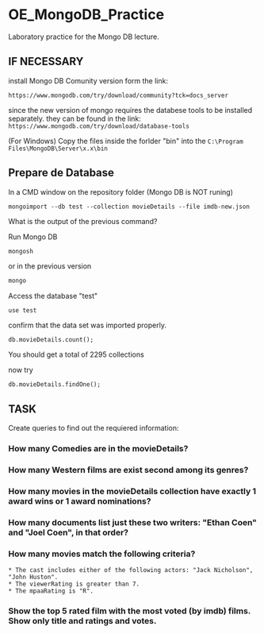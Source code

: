 # OE_MongoDB_Practice
Laboratory practice for the Mongo DB lecture.

## IF NECESSARY 

install Mongo DB Comunity version form the link:

 ```https://www.mongodb.com/try/download/community?tck=docs_server```

since the new version of mongo requires the databese tools to be installed separately.
they can be found in the link:
```https://www.mongodb.com/try/download/database-tools```

(For Windows) Copy the files inside the forlder "bin" into the 
```C:\Program Files\MongoDB\Server\x.x\bin```

## Prepare de Database

In a CMD window on the repository folder (Mongo DB is NOT runing)

```
mongoimport --db test --collection movieDetails --file imdb-new.json

```

What is the output of the previous command? 

Run Mongo DB

``` bash
mongosh
```
or in the previous version 

``` bash
mongo
```

Access the database "test"

```
use test
```

confirm that the data set was imported properly.

```
db.movieDetails.count();
```

You should get a total of 2295 collections

now try

```
db.movieDetails.findOne();
```

## TASK
Create queries to find out the requiered information:

### How many Comedies are in the movieDetails?

### How many Western films are exist second among its genres?

### How many movies in the movieDetails collection have exactly 1 award wins or 1 award nominations?

### How many documents list just these two writers: "Ethan Coen" and "Joel Coen", in that order?

### How many movies match the following criteria?
	* The cast includes either of the following actors: "Jack Nicholson", "John Huston".
	* The viewerRating is greater than 7.
	* The mpaaRating is "R".

### Show the top 5 rated film with the most voted (by imdb) films. Show only title and ratings and votes.







